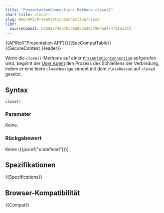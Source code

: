 ```yaml
---
title: "PresentationConnection: Methode close()"
short-title: close()
slug: Web/API/PresentationConnection/close
l10n:
  sourceCommit: b25d8774aa7bcc6a053e26cf804ad454f51e134b
---
```


{{APIRef("Presentation API")}}{{SeeCompatTable}}{{SecureContext_Header}}

Wenn die `close()`-Methode auf einer [`PresentationConnection`](/de/docs/Web/API/PresentationConnection) aufgerufen wird, beginnt der [User Agent](/de/docs/Glossary/user_agent) den Prozess des Schließens der Verbindung, indem er eine leere `closeMessage` sendet mit dem `closeReason` auf `closed` gesetzt.

## Syntax

```js-nolint
close()
```

### Parameter

Keine.

### Rückgabewert

Keine ({{jsxref("undefined")}}).

## Spezifikationen

{{Specifications}}

## Browser-Kompatibilität

{{Compat}}
